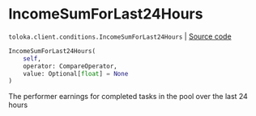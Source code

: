 # IncomeSumForLast24Hours
`toloka.client.conditions.IncomeSumForLast24Hours` | [Source code](https://github.com/Toloka/toloka-kit/blob/v0.1.25/src/client/conditions.py#L193)

```python
IncomeSumForLast24Hours(
    self,
    operator: CompareOperator,
    value: Optional[float] = None
)
```

The performer earnings for completed tasks in the pool over the last 24 hours

